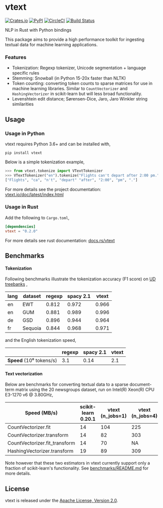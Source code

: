 # vtext

[![Crates.io](https://img.shields.io/crates/v/vtext.svg)](https://crates.io/crates/vtext)
[![PyPI](https://img.shields.io/pypi/v/vtext.svg)](https://pypi.org/project/vtext/)
[![CircleCI](https://circleci.com/gh/rth/vtext/tree/master.svg?style=svg)](https://circleci.com/gh/rth/vtext/tree/master)
[![Build Status](https://dev.azure.com/ryurchak/vtext/_apis/build/status/rth.vtext?branchName=master)](https://dev.azure.com/ryurchak/vtext/_build/latest?definitionId=1&branchName=master)

NLP in Rust with Python bindings

This package aims to provide a high performance toolkit for ingesting textual data for
machine learning applications.

### Features

 - Tokenization: Regexp tokenizer, Unicode segmentation + language specific rules
 - Stemming: Snowball (in Python 15-20x faster than NLTK)
 - Token counting: converting token counts to sparse matrices for use
   in machine learning libraries. Similar to `CountVectorizer` and
   `HashingVectorizer` in scikit-learn but will less broad functionality.
 - Levenshtein edit distance; Sørensen-Dice, Jaro, Jaro Winkler string similarities

## Usage

### Usage in Python

vtext requires Python 3.6+ and can be installed with,
```
pip install vtext
```

Below is a simple tokenization example,

```python
>>> from vtext.tokenize import VTextTokenizer
>>> VTextTokenizer("en").tokenize("Flights can't depart after 2:00 pm.")
["Flights", "ca", "n't", "depart" "after", "2:00", "pm", "."]
```

For more details see the project documentation: [vtext.io/doc/latest/index.html](https://vtext.io/doc/latest/index.html)

### Usage in Rust

Add the following to `Cargo.toml`,
```toml
[dependencies]
vtext = "0.2.0"
```

For more details see rust documentation: [docs.rs/vtext](https://docs.rs/vtext)

## Benchmarks

#### Tokenization

Following benchmarks illustrate the tokenization accuracy (F1 score) on [UD treebanks](https://universaldependencies.org/)
,

                    
|  lang | dataset   |regexp    | spacy 2.1 | vtext    |         
|-------|-----------|----------|-----------|----------|
|  en   | EWT       | 0.812    | 0.972     | 0.966    |
|  en   | GUM       | 0.881    | 0.989     | 0.996    |
|  de   | GSD       | 0.896    | 0.944     | 0.964    |
|  fr   | Sequoia   | 0.844    | 0.968     | 0.971    |

and the English tokenization speed,

|                          |regexp | spacy 2.1 | vtext |
|--------------------------|-------|-----------|-------|
| **Speed** (10⁶ tokens/s) | 3.1   | 0.14      | 2.1   |


#### Text vectorization

Below are  benchmarks for converting
textual data to a sparse document-term matrix using the 20 newsgroups dataset, 
run on Intel(R) Xeon(R) CPU E3-1270 v6 @ 3.80GHz,

| Speed (MB/s)                  | scikit-learn 0.20.1 | vtext (n_jobs=1) | vtext (n_jobs=4) |
|-------------------------------|---------------------|------------------|------------------|
| CountVectorizer.fit           |  14                 | 104              | 225              |
| CountVectorizer.transform     |  14                 | 82               | 303              |
| CountVectorizer.fit_transform |  14                 | 70               | NA               |
| HashingVectorizer.transform   |  19                 | 89               | 309              |


Note however that these two estimators in vtext currently support only a fraction of
scikit-learn's functionality.  See [benchmarks/README.md](./benchmarks/README.md)
for more details.


## License

vtext is released under the [Apache License, Version 2.0](./LICENSE).
